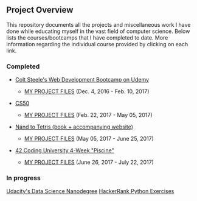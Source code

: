 ## Project Overview

This repository documents all the projects and miscellaneous work I have done while
educating myself in the vast field of computer science.  Below lists the courses/bootcamps that I have completed to date.  More information regarding the individual course provided by clicking on each link.

### Completed

* [Colt Steele's Web Development Bootcamp on Udemy](https://www.udemy.com/the-web-developer-bootcamp/learn/v4/overview)
  * [MY PROJECT FILES](https://github.com/zachgoll/finance_to_code/tree/master/web_dev_bootcamp_udemy) (Dec. 4, 2016 - Feb. 10, 2017)

* [CS50](https://www.edx.org/course/introduction-computer-science-harvardx-cs50x) 
  * [MY PROJECT FILES](https://github.com/zachgoll/finance_to_code/tree/master/cs50) (Feb. 22, 2017 - May 05, 2017)

* [Nand to Tetris (book + accompanying website)](http://www.nand2tetris.org)
  * [MY PROJECT FILES](https://github.com/zachgoll/finance_to_code/tree/master/cs50/virtual_computer_final_project) (May 05, 2017 - June 25, 2017)

* [42 Coding University 4-Week "Piscine"](https://www.42.us.org/) 
  * [MY PROJECT FILES](https://github.com/zachgoll/finance_to_code/tree/master/42_piscine) (June 26, 2017 - July 22, 2017)

### In progress

[Udacity's Data Science Nanodegree](https://www.udacity.com/course/data-analyst-nanodegree--nd002)
[HackerRank Python Exercises](https://www.hackerrank.com/domains/python/py-introduction)
